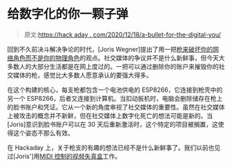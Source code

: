 # 给数字化的你一颗子弹

> 原文:[https://hack aday . com/2020/12/18/a-bullet-for-the-digital-you/](https://hackaday.com/2020/12/18/a-bullet-for-the-digital-you/)

回到不久前决斗解决争论的时代，[Joris Wegner]提出了用一把[枪来破坏你的网络角色而不是你的物理角色](https://joriswegner.de/digital-gun/)的观点。社交媒体的争议并不是什么新鲜事，但今天大多数人的大部分生活都是在网上度过的。一把可以通过删除你的账户来摧毁你的社交媒体的枪，感觉比大多数人愿意承认的要强大得多。

在这个构建的核心，每支枪都包含一个电池供电的 ESP8266，它连接到枪壳中的另一个 ESP8266，后者又连接到计算机。当扣动扳机时，电脑会删除储存在枪上的脸书账户和凭证。它从一个新的角度审视了社交媒体的重要性。虽然在社交媒体上被攻击的概念并不新鲜，但在社交媒体上数字化死亡的想法可能是新的。当[Joris]意识到脸书账户可以在 30 天后重新激活时，这个特定的项目被搁置，这使得这个姿态不那么有效。

在 Hackaday 上，关于枪支的有趣的想法已经不是什么新鲜事了。我们以前也见过[Joris']用[MIDI 控制的视频失真盒](https://hackaday.com/2019/05/26/diy-vactrols-give-midi-controlled-video-distortion/)工作。